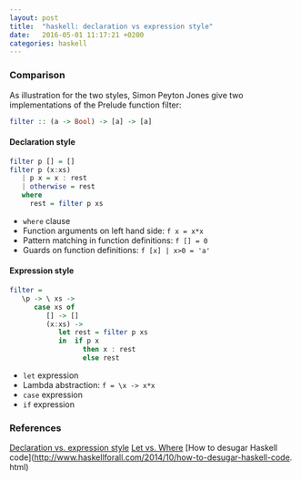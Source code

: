 ```yaml
---
layout: post
title:  "haskell: declaration vs expression style"
date:   2016-05-01 11:17:21 +0200
categories: haskell
---
```


### Comparison

As illustration for the two styles, Simon Peyton Jones give two implementations
of the Prelude function filter:

```haskell
filter :: (a -> Bool) -> [a] -> [a]
```

#### Declaration style

```haskell
filter p [] = []
filter p (x:xs)
   | p x = x : rest
   | otherwise = rest
   where
     rest = filter p xs
```

- `where` clause
- Function arguments on left hand side: `f x = x*x`
- Pattern matching in function definitions: `f [] = 0`
- Guards on function definitions: `f [x] | x>0 = 'a'`

#### Expression style

```haskell
filter =
   \p -> \ xs ->
      case xs of
         [] -> []
         (x:xs) ->
            let rest = filter p xs
            in  if p x
                  then x : rest
                  else rest
```

- `let` expression
- Lambda abstraction: `f = \x -> x*x`
- `case` expression
- `if` expression

### References

[Declaration vs. expression style](https://wiki.haskell.org/Declaration_vs._expression_style)
[Let vs. Where](https://wiki.haskell.org/Let_vs._Wher)
[How to desugar Haskell
code](http://www.haskellforall.com/2014/10/how-to-desugar-haskell-code. html)